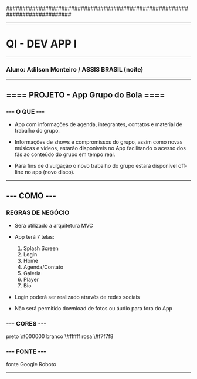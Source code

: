 ############################################################################ 
<hr>
<h1>QI - DEV APP I</h1>
<hr>
<h3>Aluno: Adilson Monteiro / ASSIS BRASIL (noite)</h3>
<hr>
<h2>==== PROJETO - App Grupo do Bola ====</h2>

<h3>--- O QUE ---</h3>

<p>

* App com informações de agenda, integrantes, contatos e material de trabalho do grupo.

* Informações de shows e compromissos do grupo, assim como novas músicas e vídeos, estarão disponíveis no App facilitando o acesso dos fãs ao conteúdo do grupo em tempo real.

* Para fins de divulgação o novo trabalho do grupo estará disponível off-line no app (novo disco).

</p>
<hr>
<h2>--- COMO ---</h2>

<h3> REGRAS DE NEGÓCIO </h3>

* Será utilizado a arquitetura MVC

* App terá 7 telas:

    1. Splash Screen
    2. Login
    3. Home
    4. Agenda/Contato
    5. Galeria
    6. Player
    7. Bio

* Login poderá ser realizado através de redes sociais

* Não será permitido download de fotos ou áudio para fora do App

<h3>--- CORES ---</h3>
<p>preto \#000000 branco \#ffffff rosa \#f7f7f8
</p>

<h3>--- FONTE ---</h3>
<p>fonte Google Roboto</p>

<hr>